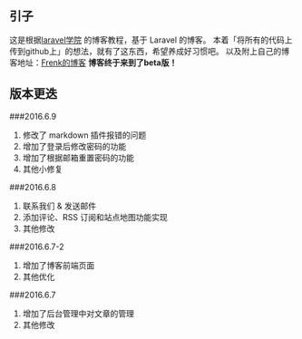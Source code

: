 ## 引子

这是根据[laravel学院](http://laravelacademy.org/) 的博客教程，基于 Laravel 的博客。
本着「将所有的代码上传到github上」的想法，就有了这东西，希望养成好习惯吧。
以及附上自己的博客地址：[Frenk的博客](http://hifrenk.cn/)
**博客终于来到了beta版！**

## 版本更迭

###2016.6.9
1. 修改了 markdown 插件报错的问题
2. 增加了登录后修改密码的功能
3. 增加了根据邮箱重置密码的功能
4. 其他小修复

###2016.6.8
1.  联系我们 & 发送邮件
2.  添加评论、RSS 订阅和站点地图功能实现
3.  其他修改

###2016.6.7-2

1. 增加了博客前端页面
2. 其他优化

###2016.6.7 
1. 增加了后台管理中对文章的管理
2. 其他修改




